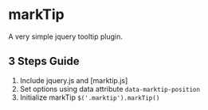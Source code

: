 markTip
=======

A very simple jquery tooltip plugin.

3 Steps Guide
-------------
1. Include jquery.js and [marktip.js]
2. Set options using data attribute `data-marktip-position`
3. Initialize markTip `$('.marktip').markTip()`
